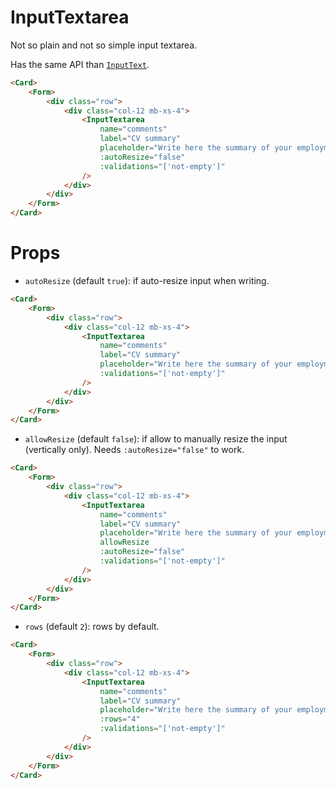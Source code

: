 <script setup>
import InputTextarea from '../../../lib/components/form/InputTextarea.vue'
import Form from '../../../lib/components/form/Form.vue'
import Card from '../../../lib/components/info/Card.vue'
</script>

# InputTextarea

Not so plain and not so simple input textarea.

Has the same API than [`InputText`](/components/form/input-text).

<Card>
    <Form>
        <div class="row">
            <div class="col-12 mb-xs-4">
                <InputTextarea
                    name="comments"
                    label="CV summary"
                    placeholder="Write here the summary of your employment history"
                    :autoResize="false"
                    :validations="['not-empty']"
                />
            </div>
        </div>
    </Form>
</Card>

```html
<Card>
    <Form>
        <div class="row">
            <div class="col-12 mb-xs-4">
                <InputTextarea
                    name="comments"
                    label="CV summary"
                    placeholder="Write here the summary of your employment history"
                    :autoResize="false"
                    :validations="['not-empty']"
                />
            </div>
        </div>
    </Form>
</Card>
```

<div class="mb-xs-8" />

# Props

- `autoResize` (default `true`): if auto-resize input when writing.

<Card>
    <Form>
        <div class="row">
            <div class="col-12 mb-xs-4">
                <InputTextarea
                    name="comments"
                    label="CV summary"
                    placeholder="Write here the summary of your employment history"
                    :validations="['not-empty']"
                />
            </div>
        </div>
    </Form>
</Card>

```html
<Card>
    <Form>
        <div class="row">
            <div class="col-12 mb-xs-4">
                <InputTextarea
                    name="comments"
                    label="CV summary"
                    placeholder="Write here the summary of your employment history"
                    :validations="['not-empty']"
                />
            </div>
        </div>
    </Form>
</Card>
```

<div class="mb-xs-8" />

- `allowResize` (default `false`): if allow to manually resize the input (vertically only). Needs `:autoResize="false"` to work.

<Card>
    <Form>
        <div class="row">
            <div class="col-12 mb-xs-4">
                <InputTextarea
                    name="comments"
                    label="CV summary"
                    placeholder="Write here the summary of your employment history"
                    allowResize
                    :autoResize="false"
                    :validations="['not-empty']"
                />
            </div>
        </div>
    </Form>
</Card>

```html
<Card>
    <Form>
        <div class="row">
            <div class="col-12 mb-xs-4">
                <InputTextarea
                    name="comments"
                    label="CV summary"
                    placeholder="Write here the summary of your employment history"
                    allowResize
                    :autoResize="false"
                    :validations="['not-empty']"
                />
            </div>
        </div>
    </Form>
</Card>
```

<div class="mb-xs-8" />

- `rows` (default `2`): rows by default.

<Card>
    <Form>
        <div class="row">
            <div class="col-12 mb-xs-4">
                <InputTextarea
                    name="comments"
                    label="CV summary"
                    placeholder="Write here the summary of your employment history"
                    :rows="4"
                    :validations="['not-empty']"
                />
            </div>
        </div>
    </Form>
</Card>

```html
<Card>
    <Form>
        <div class="row">
            <div class="col-12 mb-xs-4">
                <InputTextarea
                    name="comments"
                    label="CV summary"
                    placeholder="Write here the summary of your employment history"
                    :rows="4"
                    :validations="['not-empty']"
                />
            </div>
        </div>
    </Form>
</Card>
```

<div class="mb-xs-8" />